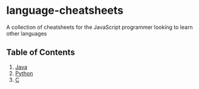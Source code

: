 # language-cheatsheets
A collection of cheatsheets for the JavaScript programmer looking to learn other languages

## Table of Contents
1. [Java](./JAVA.md)
1. [Python](./Python.md)
1. [C](./C.md)